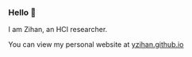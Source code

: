 ### Hello 👋

I am Zihan, an HCI researcher.

You can view my personal website at [yzihan.github.io](https://yzihan.github.io/)

